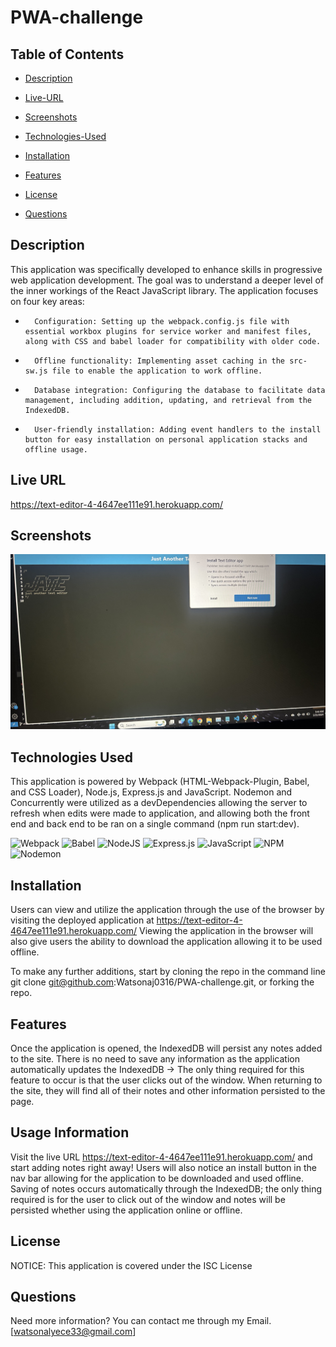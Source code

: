 # PWA-challenge


## Table of Contents

- [Description](#description)

- [Live-URL](#live-url)

- [Screenshots](#screenshots)

- [Technologies-Used](#technologies-used)

- [Installation](#installation)

- [Features](#features)

- [License](#license)

- [Questions](#questions)

## Description

This application was specifically developed to enhance skills in progressive web application development. The goal was to understand a deeper level of the inner workings of the React JavaScript library. The application focuses on four key areas:
* 		Configuration: Setting up the webpack.config.js file with essential workbox plugins for service worker and manifest files, along with CSS and babel loader for compatibility with older code.
* 		Offline functionality: Implementing asset caching in the src-sw.js file to enable the application to work offline.
* 		Database integration: Configuring the database to facilitate data management, including addition, updating, and retrieval from the IndexedDB.
* 		User-friendly installation: Adding event handlers to the install button for easy installation on personal application stacks and offline usage.


## Live URL

https://text-editor-4-4647ee111e91.herokuapp.com/

## Screenshots

![screenshot](IMG_86412.jpg) 


## Technologies Used

This application is powered by Webpack (HTML-Webpack-Plugin, Babel, and CSS Loader), Node.js, Express.js and JavaScript. Nodemon and Concurrently  were utilized as a devDependencies allowing the server to refresh when edits were made to application, and allowing both the front end and back end to be ran on a single command (npm run start:dev).

![Webpack](https://img.shields.io/badge/webpack-%238DD6F9.svg?style=for-the-badge&logo=webpack&logoColor=black)
![Babel](https://img.shields.io/badge/Babel-F9DC3e?style=for-the-badge&logo=babel&logoColor=black)
![NodeJS](https://img.shields.io/badge/node.js-6DA55F?style=for-the-badge&logo=node.js&logoColor=white)
![Express.js](https://img.shields.io/badge/express.js-%23404d59.svg?style=for-the-badge&logo=express&logoColor=%2361DAFB)
![JavaScript](https://img.shields.io/badge/javascript-%23323330.svg?style=for-the-badge&logo=javascript&logoColor=%23F7DF1E)
![NPM](https://img.shields.io/badge/NPM-%23CB3837.svg?style=for-the-badge&logo=npm&logoColor=white)
![Nodemon](https://img.shields.io/badge/NODEMON-%23323330.svg?style=for-the-badge&logo=nodemon&logoColor=%BBDEAD)

## Installation

Users can view and utilize the application through the use of the browser by visiting the deployed application at https://text-editor-4-4647ee111e91.herokuapp.com/
Viewing the application in the browser will also give users the ability to download the application allowing it to be used offline.

To make any further additions, start by cloning the repo in the command line git clone git@github.com:Watsonaj0316/PWA-challenge.git, or forking the repo.


## Features

Once the application is opened, the IndexedDB will persist any notes added to the site. There is no need to save any information as the application automatically updates the IndexedDB -> The only thing required for this feature to occur is that the user clicks out of the window. When returning to the site, they will find all of their notes and other information persisted to the page.

## Usage Information

Visit the live URL https://text-editor-4-4647ee111e91.herokuapp.com/ and start adding notes right away! Users will also notice an install button in the nav bar allowing for the application to be downloaded and used offline. Saving of notes occurs automatically through the IndexedDB; the only thing required is for the user to click out of the window and notes will be persisted whether using the application online or offline.

## License

NOTICE: This application is covered under the ISC License

## Questions

Need more information? You can contact me through my Email. 
[watsonalyece33@gmail.com]